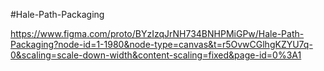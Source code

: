 
#Hale-Path-Packaging

https://www.figma.com/proto/BYzIzqJrNH734BNHPMiGPw/Hale-Path-Packaging?node-id=1-1980&node-type=canvas&t=r5OvwCGlhgKZYU7q-0&scaling=scale-down-width&content-scaling=fixed&page-id=0%3A1

